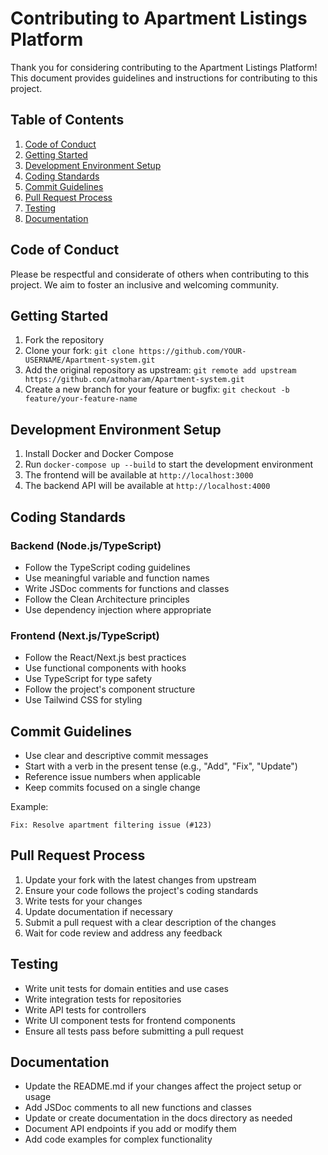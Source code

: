 # Contributing to Apartment Listings Platform

Thank you for considering contributing to the Apartment Listings Platform! This document provides guidelines and instructions for contributing to this project.

## Table of Contents
1. [Code of Conduct](#code-of-conduct)
2. [Getting Started](#getting-started)
3. [Development Environment Setup](#development-environment-setup)
4. [Coding Standards](#coding-standards)
5. [Commit Guidelines](#commit-guidelines)
6. [Pull Request Process](#pull-request-process)
7. [Testing](#testing)
8. [Documentation](#documentation)

## Code of Conduct

Please be respectful and considerate of others when contributing to this project. We aim to foster an inclusive and welcoming community.

## Getting Started

1. Fork the repository
2. Clone your fork: `git clone https://github.com/YOUR-USERNAME/Apartment-system.git`
3. Add the original repository as upstream: `git remote add upstream https://github.com/atmoharam/Apartment-system.git`
4. Create a new branch for your feature or bugfix: `git checkout -b feature/your-feature-name`

## Development Environment Setup

1. Install Docker and Docker Compose
2. Run `docker-compose up --build` to start the development environment
3. The frontend will be available at `http://localhost:3000`
4. The backend API will be available at `http://localhost:4000`

## Coding Standards

### Backend (Node.js/TypeScript)
- Follow the TypeScript coding guidelines
- Use meaningful variable and function names
- Write JSDoc comments for functions and classes
- Follow the Clean Architecture principles
- Use dependency injection where appropriate

### Frontend (Next.js/TypeScript)
- Follow the React/Next.js best practices
- Use functional components with hooks
- Use TypeScript for type safety
- Follow the project's component structure
- Use Tailwind CSS for styling

## Commit Guidelines

- Use clear and descriptive commit messages
- Start with a verb in the present tense (e.g., "Add", "Fix", "Update")
- Reference issue numbers when applicable
- Keep commits focused on a single change

Example:
```
Fix: Resolve apartment filtering issue (#123)
```

## Pull Request Process

1. Update your fork with the latest changes from upstream
2. Ensure your code follows the project's coding standards
3. Write tests for your changes
4. Update documentation if necessary
5. Submit a pull request with a clear description of the changes
6. Wait for code review and address any feedback

## Testing

- Write unit tests for domain entities and use cases
- Write integration tests for repositories
- Write API tests for controllers
- Write UI component tests for frontend components
- Ensure all tests pass before submitting a pull request

## Documentation

- Update the README.md if your changes affect the project setup or usage
- Add JSDoc comments to all new functions and classes
- Update or create documentation in the docs directory as needed
- Document API endpoints if you add or modify them
- Add code examples for complex functionality